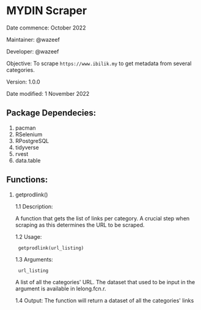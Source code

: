 # MYDIN Scraper

Date commence:   October 2022

Maintainer: @wazeef

Developer: @wazeef

Objective: To scrape `https://www.ibilik.my` to get metadata from several categories.

Version: 1.0.0

Date modified: 1 November 2022

## Package Dependecies:
 
1. pacman
2. RSelenium
3. RPostgreSQL
4. tidyverse
5. rvest
6. data.table

## Functions:

1. getprodlink()

     1.1 Description:
     
     A function that gets the list of links per category. A crucial step when scraping as this determines the URL to be scraped.
     
     1.2 Usage:
     
        getprodlink(url_listing)
     
     1.3 Arguments:
     
        url_listing
     
     A list of all the categories' URL. The dataset that used to be input in the argument is available in lelong.fcn.r.
     
     1.4 Output:
        The function will return a dataset of all the categories' links
